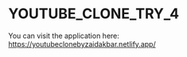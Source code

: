 # YOUTUBE_CLONE_TRY_4

You can visit the application here: https://youtubeclonebyzaidakbar.netlify.app/
